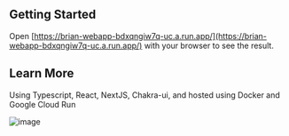 ## Getting Started

Open [https://brian-webapp-bdxqngiw7q-uc.a.run.app/](https://brian-webapp-bdxqngiw7q-uc.a.run.app/) with your browser to see the result.

## Learn More

Using Typescript, React, NextJS, Chakra-ui, and hosted using Docker and Google Cloud Run


![image](https://user-images.githubusercontent.com/31077794/172038949-fa49abc9-184f-4d68-95a9-0d0cc39224d9.png)
